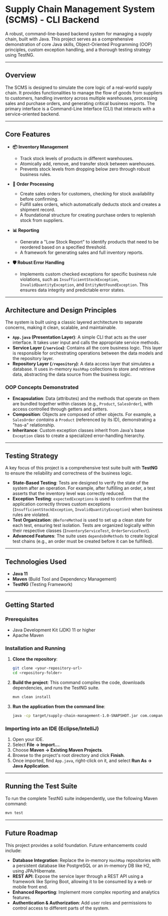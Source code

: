 # Supply Chain Management System (SCMS) - CLI Backend

A robust, command-line-based backend system for managing a supply chain, built with Java. This project serves as a comprehensive demonstration of core Java skills, Object-Oriented Programming (OOP) principles, custom exception handling, and a thorough testing strategy using TestNG.

---
## Overview

The SCMS is designed to simulate the core logic of a real-world supply chain. It provides functionalities to manage the flow of goods from suppliers to customers, handling inventory across multiple warehouses, processing sales and purchase orders, and generating critical business reports. The primary interface is a Command-Line Interface (CLI) that interacts with a service-oriented backend.

---
## Core Features

* **📦 Inventory Management**
    * Track stock levels of products in different warehouses.
    * Atomically add, remove, and transfer stock between warehouses.
    * Prevents stock levels from dropping below zero through robust business rules.

* **📄 Order Processing**
    * Create sales orders for customers, checking for stock availability before confirming.
    * Fulfill sales orders, which automatically deducts stock and creates a shipment record.
    * A foundational structure for creating purchase orders to replenish stock from suppliers.

* **📊 Reporting**
    * Generate a "Low Stock Report" to identify products that need to be reordered based on a specified threshold.
    * A framework for generating sales and full inventory reports.

* **🛡️ Robust Error Handling**
    * Implements custom checked exceptions for specific business rule violations, such as `InsufficientStockException`, `InvalidQuantityException`, and `EntityNotFoundException`. This ensures data integrity and predictable error states.

---
## Architecture and Design Principles

The system is built using a classic layered architecture to separate concerns, making it clean, scalable, and maintainable.

* **`App.java` (Presentation Layer)**: A simple CLI that acts as the user interface. It takes user input and calls the appropriate service methods.
* **Service Layer (`/service`)**: Contains all the core business logic. This layer is responsible for orchestrating operations between the data models and the repository layer.
* **Repository Layer (`/repository`)**: A data access layer that simulates a database. It uses in-memory `HashMap` collections to store and retrieve data, abstracting the data source from the business logic.

### OOP Concepts Demonstrated
* **Encapsulation**: Data (attributes) and the methods that operate on them are bundled together within classes (e.g., `Product`, `SalesOrder`), with access controlled through getters and setters.
* **Composition**: Objects are composed of other objects. For example, a `SalesOrder` *contains* a `Product` (referenced by its ID), demonstrating a "has-a" relationship.
* **Inheritance**: Custom exception classes inherit from Java's base `Exception` class to create a specialized error-handling hierarchy.

---
## Testing Strategy

A key focus of this project is a comprehensive test suite built with **TestNG** to ensure the reliability and correctness of the business logic.

* **State-Based Testing**: Tests are designed to verify the state of the system after an operation. For example, after fulfilling an order, a test asserts that the inventory level was correctly reduced.
* **Exception Testing**: `expectedExceptions` is used to confirm that the application correctly throws custom exceptions (`InsufficientStockException`, `InvalidQuantityException`) when business rules are violated.
* **Test Organization**: `@BeforeMethod` is used to set up a clean state for each test, ensuring test isolation. Tests are organized logically within their respective classes (`InventoryServiceTest`, `OrderServiceTest`).
* **Advanced Features**: The suite uses `dependsOnMethods` to create logical test chains (e.g., an order must be created before it can be fulfilled).

---
## Technologies Used
* **Java 11**
* **Maven** (Build Tool and Dependency Management)
* **TestNG** (Testing Framework)

---
## Getting Started

### Prerequisites
* Java Development Kit (JDK) 11 or higher
* Apache Maven

### Installation and Running
1.  **Clone the repository**:
    ```bash
    git clone <your-repository-url>
    cd <repository-folder>
    ```
2.  **Build the project**:
    This command compiles the code, downloads dependencies, and runs the TestNG suite.
    ```bash
    mvn clean install
    ```
3.  **Run the application from the command line**:
    ```bash
    java -cp target/supply-chain-management-1.0-SNAPSHOT.jar com.company.scm.App
    ```

### Importing into an IDE (Eclipse/IntelliJ)
1.  Open your IDE.
2.  Select **File -> Import...**.
3.  Choose **Maven -> Existing Maven Projects**.
4.  Browse to the project's root directory and click **Finish**.
5.  Once imported, find `App.java`, right-click on it, and select **Run As -> Java Application**.

---
## Running the Test Suite
To run the complete TestNG suite independently, use the following Maven command:
```bash
mvn test
```
---
## Future Roadmap

This project provides a solid foundation. Future enhancements could include:
* **Database Integration**: Replace the in-memory `HashMap` repositories with a persistent database like PostgreSQL or an in-memory DB like H2, using JPA/Hibernate.
* **REST API**: Expose the service layer through a REST API using a framework like Spring Boot, allowing it to be consumed by a web or mobile front end.
* **Enhanced Reporting**: Implement more complex reporting and analytics features.
* **Authentication & Authorization**: Add user roles and permissions to control access to different parts of the system.
